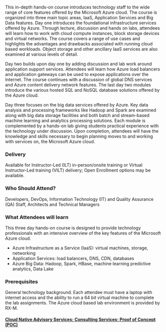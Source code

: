 <!-- Azure Foundation -->

This in-depth hands-on course introduces technology staff to the wide range of core features offered by the Microsoft Azure cloud. The course is organized into three main topic areas, IaaS, Application Services and Big Data features. Day one introduces the foundational infrastructure services offered by Azure. Through lecture, discussion and hands on labs, attendees will learn how to work with cloud compute instances, block storage devices and virtual networks. The course covers a range of use cases and highlights the advantages and drawbacks associated with running cloud based workloads. Object storage and other ancillary IaaS services are also examined at various levels of detail.

Day two builds upon day one by adding discussion and lab work around application support services. Attendees will learn how Azure load balancers and application gateways can be used to expose applications over the Internet. The course continues with a discussion of global DNS services and Azure content delivery network features. The last day two modules introduce the various hosted SQL and NoSQL database solutions offered by the Azure cloud.

Day three focuses on the big data services offered by Azure. Key data analysis and processing frameworks like Hadoop and Spark are examined along with big data storage facilities and both batch and stream-based machine learning and analytics processing solutions. Each module is complemented by a hands-on lab giving students practical experience with the technology under discussion. Upon completion, attendees will have the knowledge and skills necessary to begin planning moves to and working with services on, the Microsoft Azure cloud.


### Delivery

Available for Instructor-Led (ILT) in-person/onsite training or Virtual Instructor-Led training (VILT) delivery; Open Enrollment options may be available.


### Who Should Attend?

Developers, DevOps, Information Technology (IT) and Quality Assurance (QA) Staff, Architects and Technical Managers


### What Attendees will learn

This three day hands-on course is designed to provide technology professionals with an intensive overview of the key
features of the Microsoft Azure cloud.

- Azure Infrastructure as a Service (IaaS): virtual machines, storage, networking
- Application Services: load balancers, DNS, CDN, databases
- Azure Big Data: Hadoop, Spark, HBase, machine learning predictive analytics, Data Lake


### Prerequisites

General technology background. Each attendee must have a laptop with internet access and the ability to run a 64 bit
virtual machine to complete the lab assignments. The Azure cloud based lab environment is provided by RX-M.


#### [Cloud Native Advisory Services; Consulting Services; Proof of Concept (POC)](https://rx-m.com/cloud-native-consulting/)
